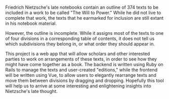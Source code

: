 

Friedrich Nietzsche's late notebooks contain an outline of 374 texts to be included in a work to be called "The Will to Power." While he did not live to complete that work, the texts that he earmarked for inclusion are still extant in his notebook material.

However, the outline is incomplete. While it assigns most of the texts to one of four divisions in a corresponding table of contents, it does not tell us which subdivisions they belong in, or what order they should appear in.

This project is a web app that will allow scholars and other interested parties to work on arrangements of these texts, in order to see how they might have come together as a book. The backend is written using Ruby on Rails to manage the texts and user-created "editions," while the frontend will be written using Vue, to allow users to elegantly rearrange texts and move them between divisions by dragging and dropping. Hopefully this tool will help us to arrive at some interesting and enlightening insights into Nietzsche's late thought.
